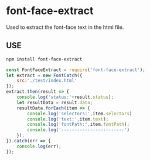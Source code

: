 # font-face-extract

Used to extract the font-face text in the html file.

## USE
```bash
npm install font-face-extract
```

```javascript
const FontFaceExtract = require('font-face-extract');
let extract = new FontCatch({
	src:'./test/index.html'
});
extract.then(result => {
	console.log('status:'+result.status);
	let resultData = result.data;
	resultData.forEach(item => {
		console.log('selectors:',item.selectors)
		console.log('text:',item.text);
		console.log('fontPath:',item.fontPath);
		console.log('------------------------')
	});
}).catch(err => {
	console.log(err);
});
```

